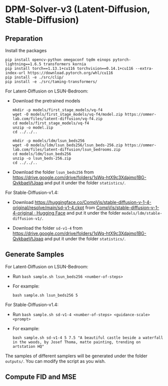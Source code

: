 # DPM-Solver-v3 (Latent-Diffusion, Stable-Diffusion)

## Preparation

Install the packages

```shell
pip install opencv-python omegaconf tqdm einops pytorch-lightning==1.6.5 transformers kornia
pip install torch==1.13.1+cu116 torchvision==0.14.1+cu116 --extra-index-url https://download.pytorch.org/whl/cu116
pip install -e ./src/clip/
pip install -e ./src/taming-transformers/
```


For Latent-Diffusion on LSUN-Bedroom:

- Download the pretrained models

  ```shell
  mkdir -p models/first_stage_models/vq-f4
  wget -O models/first_stage_models/vq-f4/model.zip https://ommer-lab.com/files/latent-diffusion/vq-f4.zip
  cd models/first_stage_models/vq-f4
  unzip -o model.zip
  cd ../../..
  
  mkdir -p models/ldm/lsun_beds256
  wget -O models/ldm/lsun_beds256/lsun_beds-256.zip https://ommer-lab.com/files/latent-diffusion/lsun_bedrooms.zip
  cd models/ldm/lsun_beds256
  unzip -o lsun_beds-256.zip
  cd ../../..
  ```

- Download the folder `lsun_beds256` from https://drive.google.com/drive/folders/1sWq-htX9c3Xdajmo1BG-QvkbaeVtJqaq and put it under the folder `statistics/`.

For Stable-Diffusion-v1.4:

- Download https://huggingface.co/CompVis/stable-diffusion-v-1-4-original/resolve/main/sd-v1-4.ckpt from [CompVis/stable-diffusion-v-1-4-original · Hugging Face](https://huggingface.co/CompVis/stable-diffusion-v-1-4-original) and put it under the folder `models/ldm/stable-diffusion-v1/`.

- Download the folder `sd-v1-4` from https://drive.google.com/drive/folders/1sWq-htX9c3Xdajmo1BG-QvkbaeVtJqaq and put it under the folder `statistics/`.


## Generate Samples

For Latent-Diffusion on LSUN-Bedroom:

- Run `bash sample.sh lsun_beds256 <number-of-steps>`

- For example:

  ```shell
  bash sample.sh lsun_beds256 5
  ```

For Stable-Diffusion-v1.4:

- Run `bash sample.sh sd-v1-4 <number-of-steps> <guidance-scale> <prompt>`

- For example:

  ```shell
  bash sample.sh sd-v1-4 5 7.5 "A beautiful castle beside a waterfall in the woods, by Josef Thoma, matte painting, trending on artstation HQ"
  ```

The samples of different samplers will be generated under the folder `outputs/`. You can modify the script as you wish.

## Compute FID and MSE

